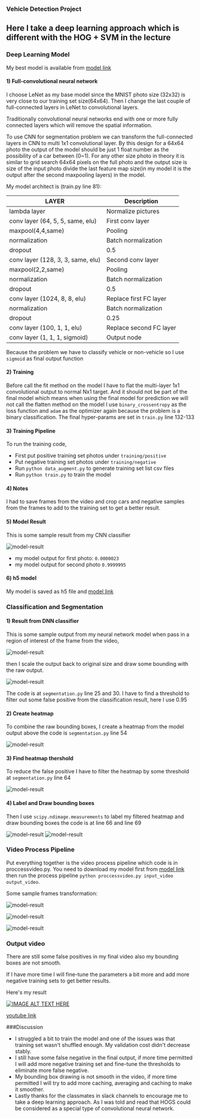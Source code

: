 ### Vehicle Detection Project ###

## **Here I take a deep learning approach which is different with the HOG + SVM in the lecture** ##

[//]: # (Image References)
[image1]: output_images/cnn_output.png
[image2]: output_images/raw_feature_map.png
[image3]: output_images/raw_bb_1.png
[image4]: output_images/raw_hm_1.png
[image5]: output_images/filtered_hm_1.png
[image6]: output_images/labels_map.png
[image7]: output_images/labeled_hm.png
[image8]: output_images/draw_label.png
[image9]: output_images/full_proccess_1.png
[image10]: output_images/full_process_2.png
[image11]: output_images/full_process_3.png


### Deep Learning Model

My best model is available from [model link](https://benk-carnd-public.s3-us-west-2.amazonaws.com/car_model.h5)

#### 1) Full-convolutional neural network
I choose LeNet as my base model since the MNIST photo size (32x32) is very close to our training set size(64x64). Then I change the last couple of full-connected layers in LeNet to convolutional layers.

Traditionally convolutional neural networks end with one or more fully connected layers which will remove the spatial information.

To use CNN for segmentation problem we can transform the full-connected layers in CNN to multi 1x1 convolutional layer. By this design for a 64x64 photo the output of the model should be just 1 float number as the possibility of a car between (0~1). For any other size photo in theory it is similar to grid search 64x64 pixels on the full photo and the output size is size of the input photo divide the last feature map size(in my model it is the output after the second maxpooling layers) in the model.

 My model architect is (train.py line 81):

| LAYER | Description|
| ----- | ---------- |
| lambda layer| Normalize pictures|
| conv layer (64, 5, 5, same, elu)| First conv layer|
| maxpool(4,4,same)| Pooling|
| normalization| Batch normalization|
| dropout| 0.5 |
| conv layer (128, 3, 3, same, elu)|Second conv layer|
| maxpool(2,2,same)|Pooling|
|normalization| Batch normalization|
| dropout| 0.5|
| conv layer (1024, 8, 8, elu)| Replace first FC layer|
|normalization| Batch normalization|
| dropout| 0.25|
| conv layer (100, 1, 1, elu)| Replace second FC layer|
| conv layer (1, 1, 1, sigmoid)|Output node|

Because the problem we have to classify vehicle or non-vehicle so I use `sigmoid` as final output function

#### 2) Training
Before call the fit method on the model I have to flat the multi-layer 1x1 convolutional output to normal Nx1 target. And it should not be part of the final model which means when using the final model for prediction we will not call the flatten method on the model
I use `binary_crossentropy` as the loss function and `adam` as the optimizer again because the problem is a binary classification. The final hyper-params are set in `train.py` line 132-133

#### 3) Training Pipeline
To run the training code,
* First put positive training set photos under `training/positive`
* Put negative training set photos under `training/negative`
* Run `python data_augment.py` to generate training set list csv files
* Run `python train.py` to train the model

#### 4) Notes
I had to save frames from the video and crop cars and negative samples from the frames to add to the training set to get a better result.

#### 5) Model Result
This is some sample result from my CNN classifier

![model-result][image1]

* my model output for first photo: `0.0000023`
* my model output for second photo `0.9999995`

#### 6) h5 model

My model is saved as h5 file and [model link](https://benk-carnd-public.s3-us-west-2.amazonaws.com/car_model.h5)


### Classification and Segmentation

#### 1) Result from DNN classifier
This is some sample output from my neural network model when pass in a region of interest of the frame from the video,

![model-result][image2]

then I scale the output back to original size and draw some bounding with the raw output.

![model-result][image3]

The code is at `segmentation.py` line 25 and 30. I have to find a threshold to filter out some false positive from the classification result, here I use 0.95

#### 2) Create heatmap
To combine the raw bounding boxes, I create a heatmap from the model output above the code is `segmentation.py` line 54

![model-result][image4]

#### 3) Find heatmap thershold
To reduce the false positive I have to filter the heatmap by some threshold at `segmentation.py` line 64

![model-result][image5]

#### 4) Label and Draw bounding boxes
Then I use `scipy.ndimage.measurements` to label my filtered heatmap and draw bounding boxes the code is at line 66 and line 69

![model-result][image7]
![model-result][image8]

### Video Process Pipeline
Put everything together is the video process pipeline which code is in proccessvideo.py. You need to download my model first from [model link](https://benk-carnd-public.s3-us-west-2.amazonaws.com/car_model.h5)
 then run the process pipeline `python proccessvideo.py input_video output_video`.

 Some sample frames transformation:

![model-result][image9]

![model-result][image10]

![model-result][image11]

### Output video
There are still some false positives in my final video also my bounding boxes are not smooth.

If I have more time I will fine-tune the parameters a bit more and add more negative training sets to get better results.

Here's my result

[![IMAGE ALT TEXT HERE](https://img.youtube.com/vi/_jriDJ8PmjU/0.jpg)](https://www.youtube.com/watch?v=_jriDJ8PmjU)

[youtube link](https://youtu.be/_jriDJ8PmjU)

###Discussion

* I struggled a bit to train the model and one of the issues was that training set wasn't shuffled enough. My validation cost didn't decrease stably.
* I still have some false negative in the final output, if more time permitted I will add more negative training set and fine-tune the thresholds to eliminate more false negative.
* My bounding box drawing is not smooth in the video, if more time permitted I will try to add more caching, averaging and caching to make it smoother.
* Lastly thanks for the classmates in slack channels to encourage me to take a deep learning approach. As I was told and read that HOGS could be considered as a special type of convolutional neural network.
